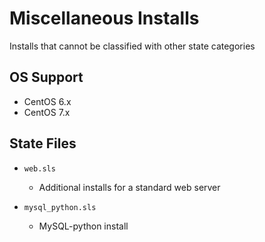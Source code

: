 # Miscellaneous Installs

Installs that cannot be classified with other state categories

## OS Support

* CentOS 6.x
* CentOS 7.x


## State Files

* `web.sls`

    * Additional installs for a standard web server

* `mysql_python.sls`

    * MySQL-python install
